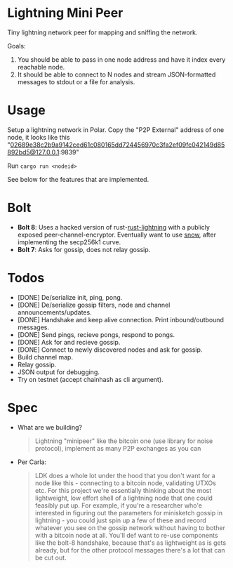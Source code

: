 # Lightning Mini Peer

Tiny lightning network peer for mapping and sniffing the network.

Goals:

1. You should be able to pass in one node address and have it index every reachable node.
2. It should be able to connect to N nodes and stream JSON-formatted messages to stdout or a file for analysis.

# Usage

Setup a lightning network in Polar. Copy the "P2P External" address of one node, it looks like this "02689e38c2b9a9142ced61c080165dd724456970c3fa2ef09fc042149d85892bd5@127.0.0.1:9839"

Run `cargo run <nodeid>`

See below for the features that are implemented.

# Bolt

- **Bolt 8**: Uses a hacked version of rust-[rust-lightning](https://github.com/lightningdevkit/rust-lightning) with a publicly exposed peer-channel-encryptor. Eventually want to use [snow](https://github.com/mcginty/snow), after implementing the secp256k1 curve.
- **Bolt 7**: Asks for gossip, does not relay gossip.

# Todos

- [DONE] De/serialize init, ping, pong.
- [DONE] De/serialize gossip filters, node and channel announcements/updates.
- [DONE] Handshake and keep alive connection. Print inbound/outbound messages.
- [DONE] Send pings, recieve pongs, respond to pongs.
- [DONE] Ask for and recieve gossip.
- [DONE] Connect to newly discovered nodes and ask for gossip.
- Build channel map.
- Relay gossip.
- JSON output for debugging.
- Try on testnet (accept chainhash as cli argument).

# Spec

- What are we building?
    > Lightning "minipeer" like the bitcoin one (use library for noise protocol), implement as many P2P exchanges as you can
- Per Carla:
    > LDK does a whole lot under the hood that you don't want for a node like this - connecting to a bitcoin node, validating UTXOs etc.
    > For this project we're essentially thinking about the most lightweight, low effort shell of a lightning node that one could feasibly put up.
    > For example, if you're a researcher who'e interested in figuring out the parameters for minisketch gossip in lightning - you could just spin up a few of these and record whatever you see on the gossip network without having to bother with a bitcoin node at all.
    > You'll def want to re-use components like the bolt-8 handshake, because that's as lightweight as is gets already, but for the other protocol messages there's a lot that can be cut out.
